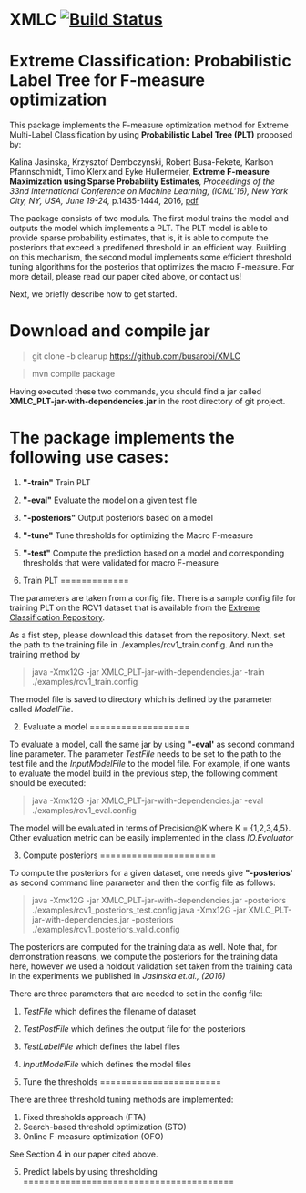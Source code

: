 # XMLC [![Build Status](https://travis-ci.org/busarobi/XMLC.svg?branch=master)](https://travis-ci.org/busarobi/XMLC)
# Extreme Classification: Probabilistic Label Tree for F-measure optimization

This package implements the F-measure optimization method for Extreme Multi-Label Classification by using __Probabilistic Label Tree (PLT)__ proposed by:

Kalina Jasinska, Krzysztof Dembczynski, Robert Busa-Fekete, Karlson Pfannschmidt, Timo Klerx and Eyke Hullermeier, __Extreme F-measure Maximization using Sparse Probability Estimates__, *Proceedings of the 33nd International Conference on Machine Learning, (ICML'16), New York City, NY, USA, June 19-24,* p.1435-1444, 2016, [pdf](http://jmlr.org/proceedings/papers/v48/jasinska16.html)

The package consists of two moduls. The first modul trains the model and outputs the model which implements a PLT. The PLT model is able to provide sparse probability estimates, that is, it is able to compute the posteriors that exceed a predifened threshold in an efficient way. Building on this mechanism, the second modul implements some efficient threshold tuning algorithms for the posterios that optimizes the macro F-measure. For more detail, please read our paper cited above, or contact us! 

Next, we briefly describe how to get started.
 
 
Download and compile jar
========================


> git clone -b cleanup https://github.com/busarobi/XMLC

> mvn compile package 

Having executed these two commands, you should find a jar called **XMLC_PLT-jar-with-dependencies.jar** in the root directory of git project.
 
 
The package implements the following use cases:
=========================================
 
 1. **"-train"** Train PLT
 2. **"-eval"** Evaluate the model on a given test file
 3. **"-posteriors"** Output posteriors based on a model
 4. **"-tune"** Tune thresholds for optimizing the Macro F-measure
 5. **"-test"** Compute the prediction based on a model and corresponding thresholds that were validated for macro F-measure



1. Train PLT
============= 

The parameters are taken from a config file. There is a sample config file for training PLT on the RCV1 dataset that is available from the [Extreme Classification Repository](http://research.microsoft.com/en-us/um/people/manik/downloads/XC/XMLRepository.html).

As a fist step, please download this dataset from the repository. Next, set the path to the training file in ./examples/rcv1_train.config. And run the training method by 

> java -Xmx12G -jar XMLC_PLT-jar-with-dependencies.jar -train ./examples/rcv1_train.config 

The model file is saved to directory which is defined by the parameter called *ModelFile*.

2. Evaluate a model
===================

To evaluate a model, call the same jar by using **"-eval'** as second command line parameter. The parameter *TestFile* needs to be set to the path to the test file and the *InputModelFile* to the model file. For example, if one wants to evaluate the model build in the previous step, the following comment should be executed: 

> java -Xmx12G -jar XMLC_PLT-jar-with-dependencies.jar -eval ./examples/rcv1_eval.config

The model will be evaluated in terms of Precision@K where K = {1,2,3,4,5}. Other evaluation metric can be easily implemented in the class *IO.Evaluator*


3. Compute posteriors
======================

To compute the posteriors for a given dataset, one needs give **"-posterios'** as second command line parameter and then the config file as follows:

> java -Xmx12G -jar XMLC_PLT-jar-with-dependencies.jar -posteriors ./examples/rcv1_posteriors_test.config 
> java -Xmx12G -jar XMLC_PLT-jar-with-dependencies.jar -posteriors ./examples/rcv1_posteriors_valid.config 

The posteriors are computed for the training data as well. Note that, for demonstration reasons, we compute the posteriors for the training data here, however we used a holdout validation set taken from the training data in the experiments we published in *Jasinska et.al., (2016)*  
  
There are three parameters that are needed to set in the config file:
1. *TestFile* which defines the filename of dataset
2. *TestPostFile* which defines the output file for the posteriors 
3. *TestLabelFile*  which defines the label files 
4. *InputModelFile* which defines the model files

 
4. Tune the thresholds
=======================

There are three threshold tuning methods are implemented:

1. Fixed thresholds approach (FTA)
2. Search-based threshold optimization (STO)
3. Online F-measure optimization (OFO)

See Section 4 in our paper cited above.




5. Predict labels by using thresholding
========================================



